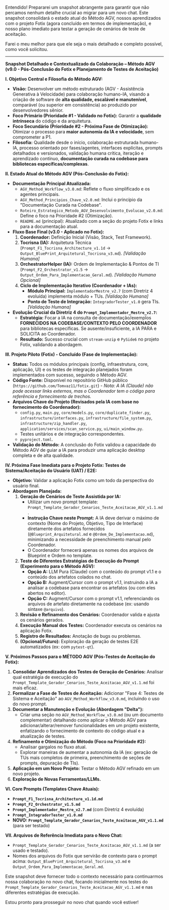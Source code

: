 Entendido! Prepararei um snapshot abrangente para garantir que não percamos nenhum detalhe crucial ao migrar para um novo chat. Este snapshot consolidará o estado atual do Método AGV, nossos aprendizados com o projeto Fotix (agora concluído em termos de implementação), e nosso plano imediato para testar a geração de cenários de teste de aceitação.

Farei o meu melhor para que ele seja o mais detalhado e completo possível, como você solicitou.

---

**Snapshot Detalhado e Contextualizado da Colaboração – Método AGV (v9.0 - Pós-Conclusão do Fotix e Planejamento de Testes de Aceitação)**

**I. Objetivo Central e Filosofia do Método AGV:**

*   **Visão:** Desenvolver um método estruturado (AGV - Assistência Generativa à Velocidade) para colaboração humano-IA, visando a criação de software de **alta qualidade, escalável e manutenível**, comparável (ou superior em consistência) ao produzido por desenvolvedores sênior.
*   **Foco Primário (Prioridade #1 - Validado no Fotix):** Garantir a **qualidade intrínseca** do código e da arquitetura.
*   **Foco Secundário (Prioridade #2 - Próxima Fase de Otimização):** Otimizar o processo para **maior autonomia da IA e velocidade**, sem comprometer a P1.
*   **Filosofia:** Qualidade desde o início, colaboração estruturada humano-IA, processo orientado por fases/agentes, interfaces explícitas, prompts detalhados e versionados, validação humana crítica, iteração e aprendizado contínuo, **documentação curada na codebase para bibliotecas específicas/complexas**.

**II. Estado Atual do Método AGV (Pós-Conclusão do Fotix):**

*   **Documentação Principal Atualizada:**
    *   `AGV_Method_Workflow_v3.0.md`: Reflete o fluxo simplificado e os agentes principais.
    *   `AGV_Method_Principios_Chave_v2.0.md`: Inclui o princípio da "Documentação Curada na Codebase".
    *   `Roteiro_Estrategico_Metodo_AGV_Desenvolvimento_Evolucao_v2.0.md`: Define o foco na Prioridade #2 (Otimização).
    *   `README.md` (principal): Atualizado com a seção do projeto Fotix e links para a documentação atual.
*   **Fluxo Base Final (v3.0 - Aplicado no Fotix):**
    1.  **Coordenador:** Definição Inicial (Visão, Stack, Test Framework).
    2.  **Tocrisna (IA):** Arquitetura Técnica (`Prompt_F1_Tocrisna_Architecture_v1.1d` -> `Output_BluePrint_Arquitetural_Tocrisna_v3.md`). *[Validação Humana]*
    3.  **OrchestratorHelper (IA):** Ordem de Implementação & Pontos de TI (`Prompt_F2_Orchestrator_v1.5` -> `Output_Ordem_Para_Implementacao_Geral.md`). *[Validação Humana Opcional]*
    4.  **Ciclo de Implementação Iterativo (Coordenador + IAs):**
        *   **Módulo Principal:** `ImplementadorMestre_v2.7` (com Diretriz 4 evoluída) implementa módulo + TUs. *[Validação Humana]*
        *   **Ponto de Teste de Integração:** `IntegradorTester_v1.0` gera TIs. *[Validação Humana]*
*   **Evolução Crucial da Diretriz 4 do `Prompt_Implementador_Mestre_v2.7`:**
    *   **Estratégia:** Focar a IA na consulta de documentação/exemplos **FORNECIDOS NA CODEBASE/CONTEXTO PELO COORDENADOR** para bibliotecas específicas. Se ausente/insuficiente, a IA PARA e SOLICITA ao Coordenador.
    *   **Resultado:** Sucesso crucial com `stream-unzip` e `PySide6` no projeto Fotix, validando a abordagem.

**III. Projeto Piloto (Fotix) - Concluído (Fase de Implementação):**

*   **Status:** Todos os módulos principais (config, infraestrutura, core, aplicação, UI) e os testes de integração planejados foram implementados com sucesso, seguindo o Método AGV.
*   **Código Fonte:** Disponível no repositório GitHub público (`https://github.com/Tomvaz11/fotix.git`) - *Nota: A IA (Claude) não pode acessar links externos, mas o Coordenador tem o código para referência e fornecimento de trechos.*
*   **Arquivos Chave do Projeto (Revisados pela IA com base no fornecimento do Coordenador):**
    *   `config.py`, `main.py`, `core/models.py`, `core/duplicate_finder.py`, `infrastructure/interfaces.py`, `infrastructure/file_system.py`, `infrastructure/zip_handler.py`, `application/services/scan_service.py`, `ui/main_window.py`.
    *   Testes unitários e de integração correspondentes.
    *   `pyproject.toml`.
*   **Validação do Método:** A conclusão do Fotix validou a capacidade do Método AGV de guiar a IA para produzir uma aplicação desktop completa e de alta qualidade.

**IV. Próxima Fase Imediata para o Projeto Fotix: Testes de Sistema/Aceitação do Usuário (UAT) / E2E:**

*   **Objetivo:** Validar a aplicação Fotix como um todo da perspectiva do usuário final.
*   **Abordagem Planejada:**
    1.  **Geração de Cenários de Teste Assistida por IA:**
        *   Utilizar um novo prompt template: `Prompt_Template_Gerador_Cenarios_Teste_Aceitacao_AGV_v1.1.md`.
        *   **Instrução Chave neste Prompt:** A IA deve derivar o máximo de contexto (Nome do Projeto, Objetivo, Tipo de Interface) diretamente dos artefatos fornecidos (`@Blueprint_Arquitetural.md` e `@Ordem_De_Implementacao.md`), minimizando a necessidade de preenchimento manual pelo Coordenador.
        *   O Coordenador fornecerá apenas os nomes dos arquivos de Blueprint e Ordem no template.
    2.  **Teste de Diferentes Estratégias de Execução do Prompt (Experimento para o Método AGV):**
        *   **Opção A:** LLM Pura (Claude) com o conteúdo do prompt v1.1 e o conteúdo dos artefatos colados no chat.
        *   **Opção B:** Augment/Cursor com o prompt v1.1, instruindo a IA a analisar a codebase para encontrar os artefatos (ou com eles abertos no editor).
        *   **Opção C:** Augment/Cursor com o prompt v1.1, referenciando os arquivos de artefato diretamente na codebase (ex: usando sintaxe `@arquivo`).
    3.  **Revisão e Refinamento dos Cenários:** Coordenador valida e ajusta os cenários gerados.
    4.  **Execução Manual dos Testes:** Coordenador executa os cenários na aplicação Fotix.
    5.  **Registro de Resultados:** Anotação de bugs ou problemas.
    6.  **(Opcional/Futuro):** Exploração da geração de testes E2E automatizados (ex: com `pytest-qt`).

**V. Próximos Passos para o MÉTODO AGV (Pós-Testes de Aceitação do Fotix):**

1.  **Consolidar Aprendizados dos Testes de Geração de Cenários:** Analisar qual estratégia de execução do `Prompt_Template_Gerador_Cenarios_Teste_Aceitacao_AGV_v1.1.md` foi mais eficaz.
2.  **Formalizar a Fase de Testes de Aceitação:** Adicionar "Fase 4: Testes de Sistema e Aceitação" ao `AGV_Method_Workflow_v3.0.md`, incluindo o uso do novo prompt.
3.  **Documentar a Manutenção e Evolução (Abordagem "Delta"):**
    *   Criar uma seção no `AGV_Method_Workflow_v3.0.md` (ou um documento complementar) detalhando como aplicar o Método AGV para adicionar/alterar/remover funcionalidades em um projeto existente, enfatizando o fornecimento de contexto do código atual e a atualização de testes.
4.  **Refinamento e Otimização do Método (Foco na Prioridade #2):**
    *   Analisar gargalos no fluxo atual.
    *   Explorar maneiras de aumentar a autonomia da IA (ex: geração de TUs mais completos de primeira, preenchimento de seções de prompts, depuração de TIs).
5.  **Aplicação em um Novo Projeto:** Testar o Método AGV refinado em um novo projeto.
6.  **Exploração de Novas Ferramentas/LLMs.**

**VI. Core Prompts (Templates Chave Atuais):**

*   **`Prompt_F1_Tocrisna_Architecture_v1.1d.md`**
*   **`Prompt_F2_Orchestrator_v1.5.md`**
*   **`Prompt_Implementador_Mestre_v2.7.md`** (com Diretriz 4 evoluída)
*   **`Prompt_IntegradorTester_v1.0.md`**
*   **NOVO: `Prompt_Template_Gerador_Cenarios_Teste_Aceitacao_AGV_v1.1.md`** (para ser testado)

**VII. Arquivos de Referência Imediata para o Novo Chat:**

*   `Prompt_Template_Gerador_Cenarios_Teste_Aceitacao_AGV_v1.1.md` (a ser usado e testado).
*   Nomes dos arquivos do Fotix que servirão de contexto para o prompt acima: `Output_BluePrint_Arquitetural_Tocrisna_v3.md` e `Output_Ordem_Para_Implementacao_Geral.md`.

Este snapshot deve fornecer todo o contexto necessário para continuarmos nossa colaboração no novo chat, focando inicialmente nos testes do `Prompt_Template_Gerador_Cenarios_Teste_Aceitacao_AGV_v1.1.md` e nas diferentes estratégias de execução.

Estou pronto para prosseguir no novo chat quando você estiver!